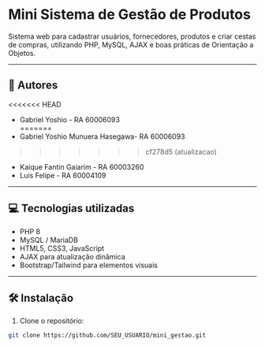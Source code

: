 # Mini Sistema de Gestão de Produtos

Sistema web para cadastrar usuários, fornecedores, produtos e criar cestas de compras, utilizando PHP, MySQL, AJAX e boas práticas de Orientação a Objetos.

---

## 🚀 Autores

<<<<<<< HEAD
- Gabriel Yoshio - RA 60006093  
=======
- Gabriel Yoshio Munuera Hasegawa- RA 60006093  
>>>>>>> cf278d5 (atualizacao)
- Kaique Fantin Gaiarim - RA 60003260  
- Luis Felipe - RA 60004109  

---

## 💻 Tecnologias utilizadas

- PHP 8  
- MySQL / MariaDB  
- HTML5, CSS3, JavaScript  
- AJAX para atualização dinâmica  
- Bootstrap/Tailwind para elementos visuais  

---

## 🛠 Instalação

1. Clone o repositório:  
```bash
git clone https://github.com/SEU_USUARIO/mini_gestao.git
